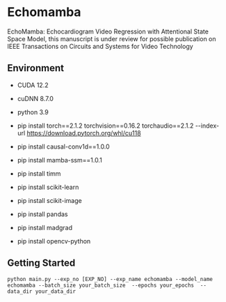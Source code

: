 # Echomamba
EchoMamba: Echocardiogram Video Regression with Attentional State Space Model, this manuscript is under review for possible publication on IEEE Transactions on Circuits and Systems for Video Technology


## Environment

- CUDA 12.2

- cuDNN 8.7.0

- python 3.9

- pip install torch==2.1.2 torchvision==0.16.2 torchaudio==2.1.2 --index-url https://download.pytorch.org/whl/cu118

- pip install causal-conv1d==1.0.0 

- pip install mamba-ssm==1.0.1 

- pip install timm 

- pip install scikit-learn 

- pip install scikit-image 

- pip install pandas 

- pip install madgrad 

- pip install opencv-python 

  

## Getting Started

```
python main.py --exp_no [EXP_NO] --exp_name echomamba --model_name echomamba --batch_size your_batch_size  --epochs your_epochs  --data_dir your_data_dir
```

